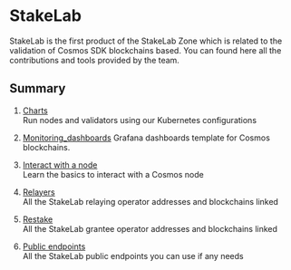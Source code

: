 # StakeLab  
StakeLab is the first product of the StakeLab Zone which is related to the validation of Cosmos SDK blockchains based. You can found here all the contributions and tools provided by the team.  

## Summary
1. [Charts](https://github.com/StakeLab-Hub/StakeLab/blob/main/Charts/README.md)  
Run nodes and validators using our Kubernetes configurations

2. [Monitoring_dashboards](https://github.com/StakeLab-Hub/StakeLab/blob/main/Monitoring_dashboards/README.md)   Grafana dashboards template for Cosmos blockchains.

3. [Interact with a node](https://github.com/StakeLab-Hub/StakeLab/blob/main/Interact%20with%20a%20node/README.md)  
Learn the basics to interact with a Cosmos node

4. [Relayers](https://github.com/StakeLab-Hub/StakeLab/blob/main/Relayers/README.md)  
All the StakeLab relaying operator addresses and blockchains linked

5. [Restake](https://github.com/StakeLab-Hub/StakeLab/blob/main/Restake/README.md)  
All the StakeLab grantee operator addresses and blockchains linked

6. [Public endpoints](https://github.com/StakeLab-Hub/StakeLab/blob/main/Public%20endpoints/README.md)  
All the StakeLab public endpoints you can use if any needs
